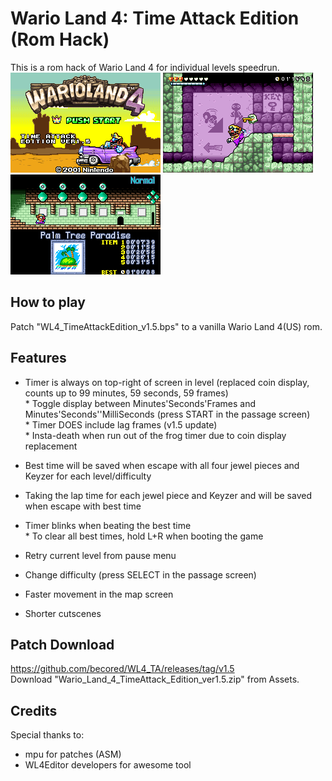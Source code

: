 # Wario Land 4: Time Attack Edition (Rom Hack)
This is a rom hack of Wario Land 4 for individual levels speedrun.  
![pic01](images/pic01.png) ![pic02](images/pic02.png) ![pic03](images/pic03.png)

## How to play
Patch "WL4_TimeAttackEdition_v1.5.bps" to a vanilla Wario Land 4(US) rom.  
  
## Features  
- Timer is always on top-right of screen in level (replaced coin display, counts up to 99 minutes, 59 seconds, 59 frames)  
\* Toggle display between Minutes'Seconds'Frames and Minutes'Seconds''MilliSeconds (press START in the passage screen)  
\* Timer DOES include lag frames (v1.5 update)  
\* Insta-death when run out of the frog timer due to coin display replacement  
  
- Best time will be saved when escape with all four jewel pieces and Keyzer for each level/difficulty  
- Taking the lap time for each jewel piece and Keyzer and will be saved when escape with best time  
- Timer blinks when beating the best time  
\* To clear all best times, hold L+R when booting the game  
  
- Retry current level from pause menu  
- Change difficulty (press SELECT in the passage screen)  
- Faster movement in the map screen  
- Shorter cutscenes  
  
## Patch Download
https://github.com/becored/WL4_TA/releases/tag/v1.5  
Download "Wario_Land_4_TimeAttack_Edition_ver1.5.zip" from Assets.
  
## Credits
Special thanks to:  
- mpu for patches (ASM)  
- WL4Editor developers for awesome tool  
